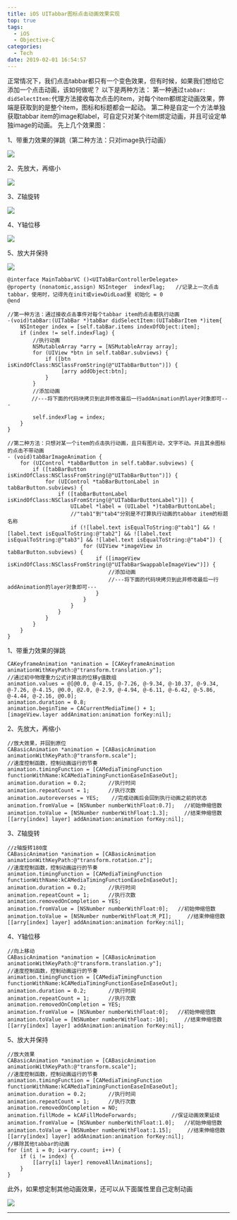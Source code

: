 ```yaml
---
title: iOS UITabbar图标点击动画效果实现
top: true
tags:
  - iOS
  - Objective-C
categories:
  - Tech
date: 2019-02-01 16:54:57
---
```


正常情况下，我们点击tabbar都只有一个变色效果，但有时候，如果我们想给它添加一个点击动画，该如何做呢？ 以下是两种方法： 第一种通过`tabBar: didSelectItem:`代理方法接收每次点击的item，对每个item都绑定动画效果，弊端是获取到的是整个item，图标和标题都会一起动。 第二种是自定一个方法单独获取tabbar item的image和label，可自定只对某个item绑定动画，并且可设定单独image的动画。 先上几个效果图：


1、带重力效果的弹跳（第二种方法：只对image执行动画） 

![](https://raw.githubusercontent.com/Fongim/personal_blog_image/master/image/1549072293345_888x213.gif)

<!-- more -->


2、先放大，再缩小 

![](https://raw.githubusercontent.com/Fongim/personal_blog_image/master/image/511196-20170116103844396-1872210226.gif)


3、Z轴旋转 

![](https://raw.githubusercontent.com/Fongim/personal_blog_image/master/image/511196-20170116103932614-876709799.gif)


4、Y轴位移 

![](https://raw.githubusercontent.com/Fongim/personal_blog_image/master/image/511196-20170116104000302-95725194.gif)


5、放大并保持 

![](https://raw.githubusercontent.com/Fongim/personal_blog_image/master/image/511196-20170116104036224-920525159.gif)

```objc
@interface MainTabbarVC ()<UITabBarControllerDelegate>
@property (nonatomic,assign) NSInteger  indexFlag;　　//记录上一次点击tabbar，使用时，记得先在init或viewDidLoad里 初始化 = 0
@end

//第一种方法：通过接收点击事件对每个tabbar item的点击都执行动画
-(void)tabBar:(UITabBar *)tabBar didSelectItem:(UITabBarItem *)item{
    NSInteger index = [self.tabBar.items indexOfObject:item];
    if (index != self.indexFlag) {
        //执行动画
        NSMutableArray *arry = [NSMutableArray array];
        for (UIView *btn in self.tabBar.subviews) {
            if ([btn isKindOfClass:NSClassFromString(@"UITabBarButton")]) {
                 [arry addObject:btn];
            }
        }
        //添加动画
　　　　 //---将下面的代码块拷贝到此并修改最后一行addAnimation的layer对象即可---

        self.indexFlag = index;
    }
}

//第二种方法：只想对某一个item的点击执行动画，且只有图片动，文字不动。并且其余图标的点击不带动画
- (void)tabBarImageAnimation {
    for (UIControl *tabBarButton in self.tabBar.subviews) {
        if ([tabBarButton isKindOfClass:NSClassFromString(@"UITabBarButton")]) {
            for (UIControl *tabBarButtonLabel in tabBarButton.subviews) {
                if ([tabBarButtonLabel isKindOfClass:NSClassFromString(@"UITabBarButtonLabel")]) {
                    UILabel *label = (UILabel *)tabBarButtonLabel;
                    //"tab1"到"tab4"分别是不打算执行动画的tabbar item的标题名称
                    if (![label.text isEqualToString:@"tab1"] && ![label.text isEqualToString:@"tab2"] && ![label.text isEqualToString:@"tab3"] && ![label.text isEqualToString:@"tab4"]) {
                        for (UIView *imageView in tabBarButton.subviews) {
                            if ([imageView isKindOfClass:NSClassFromString(@"UITabBarSwappableImageView")]) {
                                //添加动画
                                //---将下面的代码块拷贝到此并修改最后一行addAnimation的layer对象即可---
                            }
                        }
                    }
                }
            }
        }
    }
}
```


1、带重力效果的弹跳

```objc
CAKeyframeAnimation *animation = [CAKeyframeAnimation animationWithKeyPath:@"transform.translation.y"];
//通过初中物理重力公式计算出的位移y值数组
animation.values = @[@0.0, @-4.15, @-7.26, @-9.34, @-10.37, @-9.34, @-7.26, @-4.15, @0.0, @2.0, @-2.9, @-4.94, @-6.11, @-6.42, @-5.86, @-4.44, @-2.16, @0.0];
animation.duration = 0.8;
animation.beginTime = CACurrentMediaTime() + 1;
[imageView.layer addAnimation:animation forKey:nil];
```


2、先放大，再缩小

```objc
//放大效果，并回到原位
CABasicAnimation *animation = [CABasicAnimation animationWithKeyPath:@"transform.scale"];
//速度控制函数，控制动画运行的节奏
animation.timingFunction = [CAMediaTimingFunction functionWithName:kCAMediaTimingFunctionEaseInEaseOut];
animation.duration = 0.2;       //执行时间
animation.repeatCount = 1;      //执行次数
animation.autoreverses = YES;    //完成动画后会回到执行动画之前的状态
animation.fromValue = [NSNumber numberWithFloat:0.7];   //初始伸缩倍数
animation.toValue = [NSNumber numberWithFloat:1.3];     //结束伸缩倍数
[[arry[index] layer] addAnimation:animation forKey:nil];
```


3、Z轴旋转

```objc
//z轴旋转180度
CABasicAnimation *animation = [CABasicAnimation animationWithKeyPath:@"transform.rotation.z"];
//速度控制函数，控制动画运行的节奏
animation.timingFunction = [CAMediaTimingFunction functionWithName:kCAMediaTimingFunctionEaseInEaseOut];
animation.duration = 0.2;       //执行时间
animation.repeatCount = 1;      //执行次数
animation.removedOnCompletion = YES;
animation.fromValue = [NSNumber numberWithFloat:0];   //初始伸缩倍数
animation.toValue = [NSNumber numberWithFloat:M_PI];     //结束伸缩倍数
[[arry[index] layer] addAnimation:animation forKey:nil];
```


4、Y轴位移

```objc
//向上移动
CABasicAnimation *animation = [CABasicAnimation animationWithKeyPath:@"transform.translation.y"];
//速度控制函数，控制动画运行的节奏
animation.timingFunction = [CAMediaTimingFunction functionWithName:kCAMediaTimingFunctionEaseInEaseOut];
animation.duration = 0.2;       //执行时间
animation.repeatCount = 1;      //执行次数
animation.removedOnCompletion = YES;
animation.fromValue = [NSNumber numberWithFloat:0];   //初始伸缩倍数
animation.toValue = [NSNumber numberWithFloat:-10];     //结束伸缩倍数
[[arry[index] layer] addAnimation:animation forKey:nil];
```


5、放大并保持

```objc
//放大效果
CABasicAnimation *animation = [CABasicAnimation animationWithKeyPath:@"transform.scale"];
//速度控制函数，控制动画运行的节奏
animation.timingFunction = [CAMediaTimingFunction functionWithName:kCAMediaTimingFunctionEaseInEaseOut];
animation.duration = 0.2;       //执行时间
animation.repeatCount = 1;      //执行次数
animation.removedOnCompletion = NO;
animation.fillMode = kCAFillModeForwards;           //保证动画效果延续
animation.fromValue = [NSNumber numberWithFloat:1.0];   //初始伸缩倍数
animation.toValue = [NSNumber numberWithFloat:1.15];     //结束伸缩倍数
[[arry[index] layer] addAnimation:animation forKey:nil];
//移除其他tabbar的动画
for (int i = 0; i<arry.count; i++) {
    if (i != index) {
        [[arry[i] layer] removeAllAnimations];
    }
}
```


此外，如果想定制其他动画效果，还可以从下面属性里自己定制动画 

![](https://raw.githubusercontent.com/Fongim/personal_blog_image/master/image/511196-20170116093610724-1578979553.png)

* * *